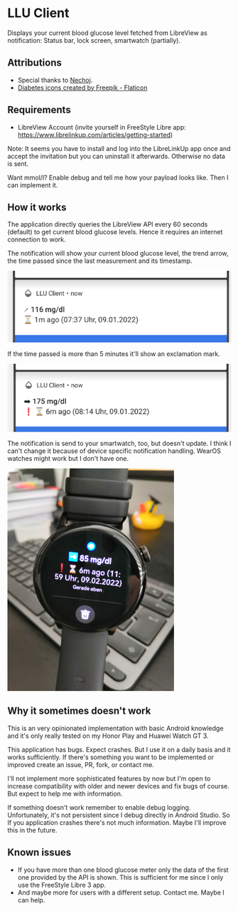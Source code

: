 # LLU Client

Displays your current blood glucose level fetched from LibreView as notification: Status bar, lock screen, smartwatch (partially).

## Attributions
- Special thanks to [Nechoj](https://insulinclub.de/core/index.php?user/46518-nechoj/).
- [Diabetes icons created by Freepik - Flaticon](https://www.flaticon.com/free-icons/diabetes "diabetes icons")

## Requirements
- LibreView Account (invite yourself in FreeStyle Libre app: https://www.librelinkup.com/articles/getting-started)

Note: It seems you have to install and log into the LibreLinkUp app once and accept the invitation but you can uninstall it afterwards. Otherwise no data is sent.

Want mmol/l? Enable debug and tell me how your payload looks like. Then I can implement it.

## How it works
The application directly queries the LibreView API every 60 seconds (default) to get current blood glucose levels. Hence it requires an internet connection to work.

The notification will show your current blood glucose level, the trend arrow, the time passed since the last measurement and its timestamp.

![](img/notification_android9.png)

If the time passed is more than 5 minutes it'll show an exclamation mark.

![](img/notification_outdated_android9.png)

The notification is send to your smartwatch, too, but doesn't update. I think I can't change it because of device specific notification handling. WearOS watches might work but I don't have one.

![](img/huaweiwatchgt3.jpg)

## Why it sometimes doesn't work
This is an very opinionated implementation with basic Android knowledge and it's only really tested on my Honor Play and Huawei Watch GT 3.

This application has bugs. Expect crashes. But I use it on a daily basis and it works sufficiently. If there's something you want to be implemented or improved create an issue, PR, fork, or contact me.

I'll not implement more sophisticated features by now but I'm open to increase compatibility with older and newer devices and fix bugs of course. But expect to help me with information.

If something doesn't work remember to enable debug logging. Unfortunately, it's not persistent since I debug directly in Android Studio. So If you application crashes there's not much information. Maybe I'll improve this in the future.


## Known issues
- If you have more than one blood glucose meter only the data of the first one provided by the API is shown. This is sufficient for me since I only use the FreeStyle Libre 3 app.
- And maybe more for users with a different setup. Contact me. Maybe I can help.